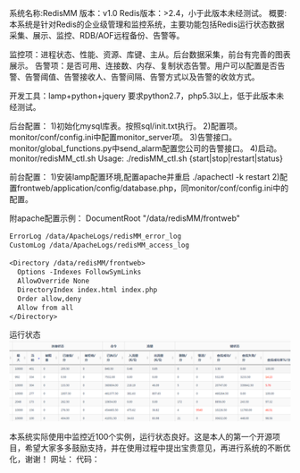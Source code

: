 系统名称:RedisMM
版本：v1.0
Redis版本：>2.4，小于此版本未经测试。
概要:本系统是针对Redis的企业级管理和监控系统，主要功能包括Redis运行状态数据采集、展示、监控、RDB/AOF远程备份、告警等。

监控项：进程状态、性能、资源、库键、主从。后台数据采集，前台有完善的图表展示。
告警项：是否可用、连接数、内存、复制状态告警。用户可以配置是否告警、告警阈值、告警接收人、告警间隔、告警方式以及告警的收敛方式。

开发工具：lamp+python+jquery 要求python2.7，php5.3以上，低于此版本未经测试。


后台配置：
  1)初始化mysql库表。按照sql/init.txt执行。
  2)配置项。monitor/conf/config.ini中配置monitor_server项。
  3)告警接口。monitor/global_functions.py中send_alarm配置您公司的告警接口。
  4)启动。monitor/redisMM_ctl.sh  Usage: ./redisMM_ctl.sh {start|stop|restart|status}
  
前台配置：
  1)安装lamp配置环境,配置apache并重启 ./apachectl -k restart
  2)配置frontweb/application/config/database.php，同monitor/conf/config.ini中的配置。


附apache配置示例：
  <VirtualHost yourip:port>
    DocumentRoot "/data/redisMM/frontweb"

    ErrorLog /data/ApacheLogs/redisMM_error_log
    CustomLog /data/ApacheLogs/redisMM_access_log

    <Directory /data/redisMM/frontweb>
      Options -Indexes FollowSymLinks
      AllowOverride None
      DirectoryIndex index.html index.php
      Order allow,deny
      Allow from all
    </Directory>
</VirtualHost>

运行状态
![main](doc/images/run_status.png)

本系统实际使用中监控近100个实例，运行状态良好。这是本人的第一个开源项目，希望大家多多鼓励支持，并在使用过程中提出宝贵意见，再进行系统的不断优化，谢谢！
网址：
代码：

